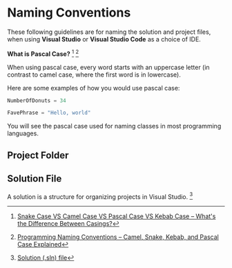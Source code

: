 # Naming Conventions
These following guidelines are for naming the solution and project files, when using __Visual Studio__ or __Visual Studio Code__ as a choice of IDE.

__What is Pascal Case?__ [^1] [^3]

When using pascal case, every word starts with an uppercase letter (in contrast to camel case, where the first word is in lowercase).

Here are some examples of how you would use pascal case:
```python
NumberOfDonuts = 34

FavePhrase = "Hello, world"
```

You will see the pascal case used for naming classes in most programming languages.

[^1]: [Snake Case VS Camel Case VS Pascal Case VS Kebab Case – What's the Difference Between Casings?](https://www.freecodecamp.org/news/snake-case-vs-camel-case-vs-pascal-case-vs-kebab-case-whats-the-difference/#pascal-case)

[^3]: [Programming Naming Conventions – Camel, Snake, Kebab, and Pascal Case Explained](https://www.freecodecamp.org/news/programming-naming-conventions-explained/#heading-what-is-pascal-case)

## Project Folder


## Solution File
A solution is a structure for organizing projects in Visual Studio. [^2]

[^2]: [Solution (.sln) file](https://learn.microsoft.com/en-us/visualstudio/extensibility/internals/solution-dot-sln-file?view=vs-2022)
